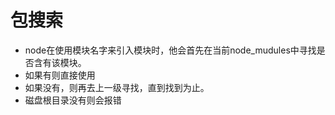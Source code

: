 # 包搜索

+ node在使用模块名字来引入模块时，他会首先在当前node_mudules中寻找是否含有该模块。
+ 如果有则直接使用
+ 如果没有，则再去上一级寻找，直到找到为止。
+ 磁盘根目录没有则会报错